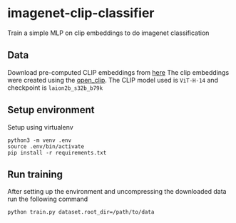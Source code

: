 # imagenet-clip-classifier

Train a simple MLP on clip embeddings to do imagenet classification

## Data

Download pre-computed CLIP embeddings from [here](https://drive.google.com/file/d/1Du1-f71iN-E-XhICl8AkTns-K0hOHx7u/view?usp=sharing)
The clip embeddings were created using the [open_clip](https://github.com/mlfoundations/open_clip). The CLIP model used is `ViT-H-14` and checkpoint is `laion2b_s32b_b79k`

## Setup environment

Setup using virtualenv

```
python3 -m venv .env
source .env/bin/activate
pip install -r requirements.txt
```

## Run training

After setting up the environment and uncompressing the downloaded data run the following command

```
python train.py dataset.root_dir=/path/to/data
```